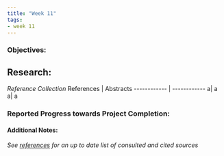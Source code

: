 ```yaml
---
title: "Week 11"
tags:
- week 11
---
```


### Objectives: 


## Research:
_Reference Collection_
References | Abstracts
------------ | ------------
a| a
a| a





### Reported Progress towards Project Completion:


#### Additional Notes:

*See [references](/notes/vault/references.md) for an up to date list of consulted and cited sources*
